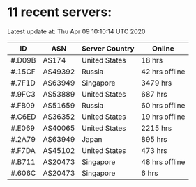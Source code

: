 # 11 recent servers:

Latest update at: Thu Apr 09 10:10:14 UTC 2020

| ID | ASN | Server Country | Online |
| -- | --- | -------------- | ------ |
| #.D09B | AS174 | United States | 18 hrs |
| #.15CF | AS49392 | Russia | 42 hrs offline |
| #.7F1D | AS63949 | Singapore | 3479 hrs |
| #.9FC3 | AS53889 | United States | 687 hrs |
| #.FB09 | AS51659 | Russia | 60 hrs offline |
| #.C6ED | AS36352 | United States | 19 hrs offline |
| #.E069 | AS40065 | United States | 2215 hrs |
| #.2A79 | AS63949 | Japan | 895 hrs |
| #.F7DA | AS45102 | United States | 473 hrs |
| #.B711 | AS20473 | Singapore | 48 hrs offline |
| #.606C | AS20473 | Singapore | 6 hrs |

